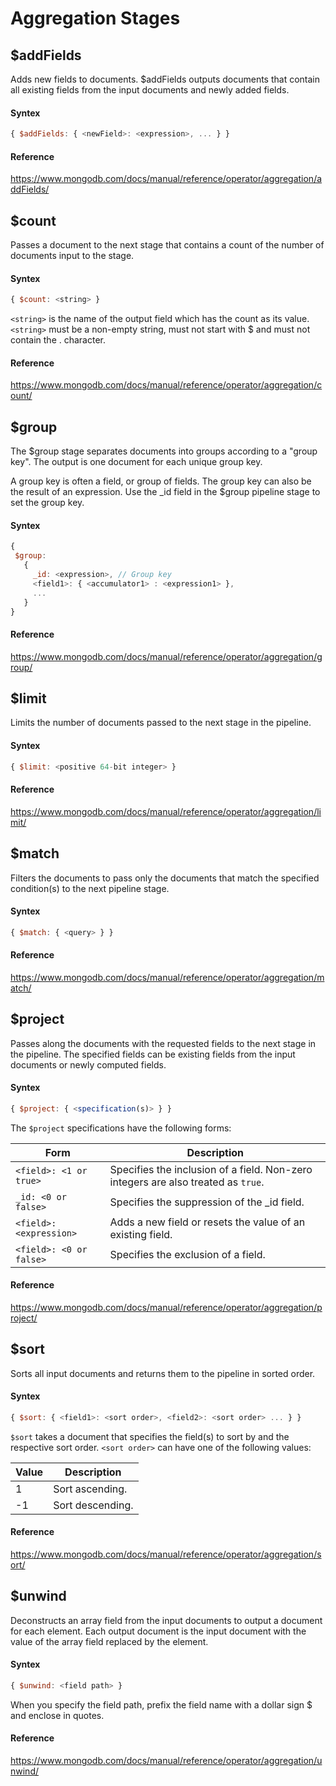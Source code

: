 # Aggregation Stages

## $addFields
Adds new fields to documents. $addFields outputs documents that contain all existing fields from the input documents and newly added fields.

#### Syntex
```javascript
{ $addFields: { <newField>: <expression>, ... } }
```

#### Reference
https://www.mongodb.com/docs/manual/reference/operator/aggregation/addFields/

## $count
Passes a document to the next stage that contains a count of the number of documents input to the stage.

#### Syntex
```javascript
{ $count: <string> }
```
```<string>``` is the name of the output field which has the count as its value. ```<string>``` must be a non-empty string, must not start with $ and must not contain the . character.

#### Reference
https://www.mongodb.com/docs/manual/reference/operator/aggregation/count/

## $group
The $group stage separates documents into groups according to a "group key". The output is one document for each unique group key.

A group key is often a field, or group of fields. The group key can also be the result of an expression. Use the _id field in the $group pipeline stage to set the group key. 

#### Syntex
```javascript
{
 $group:
   {
     _id: <expression>, // Group key
     <field1>: { <accumulator1> : <expression1> },
     ...
   }
}
```

#### Reference
https://www.mongodb.com/docs/manual/reference/operator/aggregation/group/

## $limit
Limits the number of documents passed to the next stage in the pipeline.

#### Syntex
```javascript
{ $limit: <positive 64-bit integer> }
```

#### Reference
https://www.mongodb.com/docs/manual/reference/operator/aggregation/limit/

## $match
Filters the documents to pass only the documents that match the specified condition(s) to the next pipeline stage.

#### Syntex
```javascript
{ $match: { <query> } }
```

#### Reference
https://www.mongodb.com/docs/manual/reference/operator/aggregation/match/

## $project
Passes along the documents with the requested fields to the next stage in the pipeline. The specified fields can be existing fields from the input documents or newly computed fields.

#### Syntex
```javascript
{ $project: { <specification(s)> } }
```
The ```$project``` specifications have the following forms:

|Form|Description|
|---|---|
|```<field>: <1 or true>```|Specifies the inclusion of a field. Non-zero integers are also treated as ```true```.|
|```_id: <0 or false>```|Specifies the suppression of the _id field.|
|```<field>: <expression>```|Adds a new field or resets the value of an existing field.|
|```<field>: <0 or false>```|Specifies the exclusion of a field.|

#### Reference
https://www.mongodb.com/docs/manual/reference/operator/aggregation/project/

## $sort
Sorts all input documents and returns them to the pipeline in sorted order.

#### Syntex
```javascript
{ $sort: { <field1>: <sort order>, <field2>: <sort order> ... } }
```
```$sort``` takes a document that specifies the field(s) to sort by and the respective sort order. ```<sort order>``` can have one of the following values:

|Value|Description|
|---|---|
|1|Sort ascending.|
|-1|Sort descending.|

#### Reference
https://www.mongodb.com/docs/manual/reference/operator/aggregation/sort/

## $unwind
Deconstructs an array field from the input documents to output a document for each element. Each output document is the input document with the value of the array field replaced by the element.

#### Syntex
```javascript
{ $unwind: <field path> }
```
When you specify the field path, prefix the field name with a dollar sign $ and enclose in quotes.

#### Reference
https://www.mongodb.com/docs/manual/reference/operator/aggregation/unwind/

